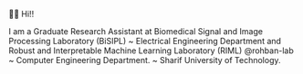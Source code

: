 👋🏻 Hi!!

I am a Graduate Research Assistant at Biomedical Signal and Image Processing Laboratory (BiSIPL) ~ Electrical Engineering Department and Robust and Interpretable Machine Learning Laboratory (RIML) @rohban-lab ~ Computer Engineering Department. ~ Sharif University of Technology.

<!---
a-fsh-r/a-fsh-r is a ✨ special ✨ repository because its `README.md` (this file) appears on your GitHub profile.
You can click the Preview link to take a look at your changes.
--->
